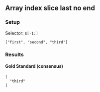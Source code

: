 ## Array index slice last no end

### Setup
Selector: `$[-1:]`

    ["first", "second", "third"]

### Results
####  Gold Standard (consensus)

    [
      "third"
    ]

